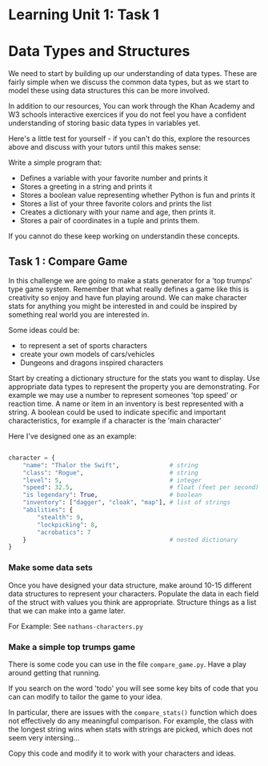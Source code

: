 # Learning Unit 1: Task 1

# Data Types and Structures

We need to start by building up our understanding of data types. These are fairly simple when we discuss the common data types, but as we start to model these using data structures this can be more involved.

In addition to our resources, You can work through the Khan Academy and W3 schools interactive exercices if you do not feel you have a confident understanding of storing basic data types in variables yet.

Here's a little test for yourself - if you can't do this, explore the resources above and discuss with your tutors until this makes sense:

Write a simple program that:
- Defines a variable with your favorite number and prints it
- Stores a greeting in a string and prints it
- Stores a boolean value representing whether Python is fun and prints it
- Stores a list of your three favorite colors and prints the list
- Creates a dictionary with your name and age, then prints it.
- Stores a pair of coordinates in a tuple and prints them.


If you cannot do these keep working on understandin these concepts.

## Task 1 : Compare Game

In this challenge we are going to make a stats generator for a 'top trumps' type game system. Remember that what really defines a game like this is creativity so enjoy and have fun playing around. We can make character stats for anything you might be interested in and could be inspired by something real world you are interested in.

Some ideas could be:
- to represent a set of sports characters
- create your own models of cars/vehicles
- Dungeons and dragons inspired characters

Start by creating a dictionary structure for the stats you want to display. Use appropriate data types to represent the property you are demonstrating. For example we may use a number to represent someones 'top speed' or reaction time. A name or item in an inventory is best represented with a string. A boolean could be used to indicate specific and important characteristics, for example if a character is the 'main character'

Here I've designed one as an example: 

```python

character = {
    "name": "Thalor the Swift",              # string
    "class": "Rogue",                        # string
    "level": 5,                              # integer
    "speed": 32.5,                           # float (feet per second)
    "is legendary": True,                    # boolean
    "inventory": ["dagger", "cloak", "map"], # list of strings
    "abilities": {
        "stealth": 9,
        "lockpicking": 8,
        "acrobatics": 7
    }                                        # nested dictionary
}

```

### Make some data sets

Once you have designed your data structure, make around 10-15 different data structures to represent your characters. Populate the data in each field of the struct with values you think are appropriate. Structure things as a list that we can make into a game later.

For Example: See `nathans-characters.py`

### Make a simple top trumps game

There is some code you can use in the file `compare_game.py`.
Have a play around getting that running. 

If you search on the word 'todo' you will see some key bits of code that you can can modify to tailor the game to your idea.

In particular, there are issues with the `compare_stats()` function which does not effectively do any meaningful comparison.
For example, the class with the longest string wins when stats with strings are picked, which does not seem very intersing...

Copy this code and modify it to work with your characters and ideas.
